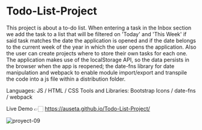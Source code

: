 # Todo-List-Project

This project is about a to-do list. When entering a task in the Inbox section we add the task to a list that will be filtered on 'Today' and 'This Week' if said task matches the date the application is opened and if the date belongs to the current week of the year in which the user opens the application. Also the user can create projects where to store their own tasks for each one.
The application makes use of the localStorage API, so the data persists in the browser when the app is reopened; the date-fns library for date manipulation and webpack to enable module import/export and transpile the code into a js file within a distribution folder.

Languages: JS / HTML / CSS
Tools and Libraries: Bootstrap Icons / date-fns / webpack

Live Demo 👉🏻 https://auseta.github.io/Todo-List-Project/

![proyect-09](https://user-images.githubusercontent.com/89555954/201728788-917e09f9-8249-44bb-9a17-d11cdde5a75b.jpg)
